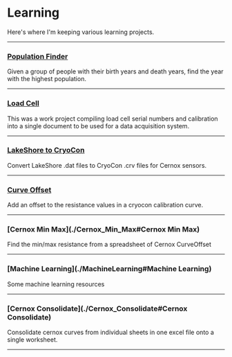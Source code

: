# Learning

Here's where I'm keeping various learning projects.

----------

### [Population Finder](./PopulationFinder#population-finder)

Given a group of people with their birth years and death years, find the year with the highest population.

---------

### [Load Cell](./LoadCells#load-cells)

This was a work project compiling load cell serial numbers and calibration into a single document to be used for a data acquisition system.

---------

### [LakeShore to CryoCon](./LS_to_CCon#LS_to_CCon)
Convert LakeShore .dat files to CryoCon .crv files for Cernox sensors.

---------

### [Curve Offset](./CurveOffset#CurveOffset)
Add an offset to the resistance values in a cryocon calibration curve.

---------
### [Cernox Min Max](./Cernox_Min_Max#Cernox Min Max)
Find the min/max resistance from a spreadsheet of Cernox CurveOffset

---------

### [Machine Learning](./MachineLearning#Machine Learning)
Some machine learning resources

---------

### [Cernox Consolidate](./Cernox_Consolidate#Cernox Consolidate)
Consolidate cernox curves from individual sheets in one excel file onto a single worksheet.

---------
